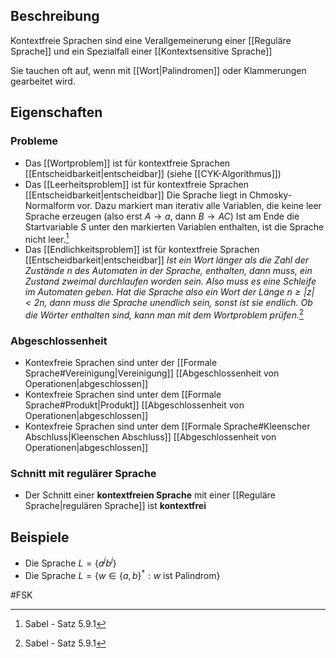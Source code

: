 ## Beschreibung
Kontextfreie Sprachen sind eine Verallgemeinerung einer [[Reguläre Sprache]] und ein Spezialfall einer [[Kontextsensitive Sprache]]

Sie tauchen oft auf, wenn mit [[Wort|Palindromen]] oder Klammerungen gearbeitet wird.

## Eigenschaften
### Probleme
- Das [[Wortproblem]] ist für kontextfreie Sprachen [[Entscheidbarkeit|entscheidbar]] (siehe [[CYK-Algorithmus]]) 
- Das [[Leerheitsproblem]] ist für kontextfreie Sprachen [[Entscheidbarkeit|entscheidbar]]
Die Sprache liegt in Chmosky-Normalform vor. Dazu markiert man iterativ alle Variablen, die keine leer Sprache erzeugen (also erst $A \to a$, dann $B \to AC$) Ist am Ende die Startvariable $S$ unter den markierten Variablen enthalten, ist die Sprache nicht leer.[^1]
- Das [[Endlichkeitsproblem]] ist für kontextfreie Sprachen [[Entscheidbarkeit|entscheidbar]]
*Ist ein Wort länger als die Zahl der Zustände $n$ des Automaten in der Sprache, enthalten, dann muss, ein Zustand zweimal durchlaufen worden sein. Also muss es eine Schleife im Automaten geben.
Hat die Sprache also ein Wort der Länge $n \geq |z| < 2n$, dann muss die Sprache unendlich sein, sonst ist sie endlich.
Ob die Wörter enthalten sind, kann man mit dem Wortproblem prüfen.*[^2]

### Abgeschlossenheit
- Kontexfreie Sprachen sind unter der [[Formale Sprache#Vereinigung|Vereinigung]] [[Abgeschlossenheit von Operationen|abgeschlossen]]
- Kontexfreie Sprachen sind unter dem [[Formale Sprache#Produkt|Produkt]] [[Abgeschlossenheit von Operationen|abgeschlossen]]
- Kontexfreie Sprachen sind unter dem [[Formale Sprache#Kleenscher Abschluss|Kleenschen Abschluss]] [[Abgeschlossenheit von Operationen|abgeschlossen]]

### Schnitt mit regulärer Sprache
- Der Schnitt einer **kontextfreien Sprache** mit einer [[Reguläre Sprache|regulären Sprache]] ist **kontextfrei**

## Beispiele
- Die Sprache $L = \{a^jb^j\}$
- Die Sprache $L = \{w \in \{a, b\}^*: w \text{ ist Palindrom}\}$


#FSK 

[^1]: Sabel - Satz 5.9.1 
[^2]: Sabel - Satz 5.9.1